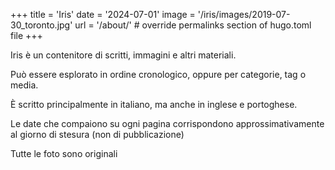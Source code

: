 +++
title = 'Iris'
date = '2024-07-01'
image = '/iris/images/2019-07-30_toronto.jpg'
url = '/about/' # override permalinks section of hugo.toml file
+++

Iris è un contenitore di scritti, immagini e altri materiali.

Può essere esplorato in ordine cronologico, oppure per categorie, tag o media.

È scritto principalmente in italiano, ma anche in inglese e portoghese. 

Le date che compaiono su ogni pagina corrispondono approssimativamente al giorno di stesura (non di pubblicazione) 

Tutte le foto sono originali
